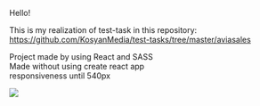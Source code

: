 Hello!

This is my realization of test-task in this repository: https://github.com/KosyanMedia/test-tasks/tree/master/aviasales

Project made by using React and SASS  
Made without using create react app  
responsiveness until 540px

![](https://media.giphy.com/media/ibeJFujOsRsIWbZX8s/giphy.gif)